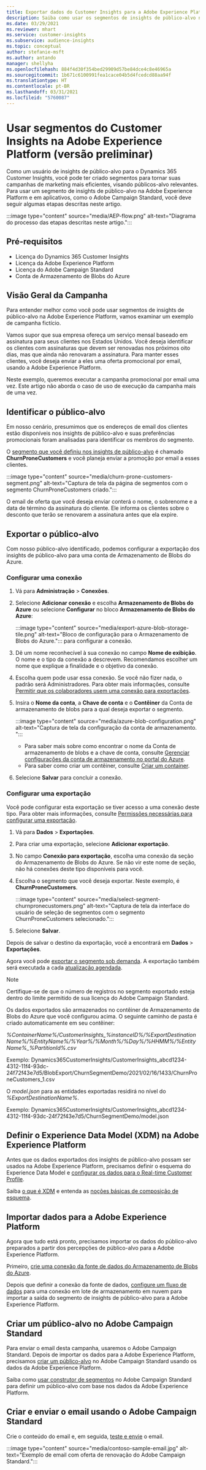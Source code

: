 ```yaml
---
title: Exportar dados do Customer Insights para a Adobe Experience Platform
description: Saiba como usar os segmentos de insights de público-alvo na Adobe Experience Platform.
ms.date: 03/29/2021
ms.reviewer: mhart
ms.service: customer-insights
ms.subservice: audience-insights
ms.topic: conceptual
author: stefanie-msft
ms.author: antando
manager: shellyha
ms.openlocfilehash: 884f4d30f354bed29909d57be84dce4c8e46965a
ms.sourcegitcommit: 1b671c6100991fea1cace04b5d4fcedcd88aa94f
ms.translationtype: HT
ms.contentlocale: pt-BR
ms.lasthandoff: 03/31/2021
ms.locfileid: "5760087"
---
```

# <a name="use-customer-insights-segments-in-adobe-experience-platform-preview"></a>Usar segmentos do Customer Insights na Adobe Experience Platform (versão preliminar)

Como um usuário de insights de público-alvo para o Dynamics 365 Customer Insights, você pode ter criado segmentos para tornar suas campanhas de marketing mais eficientes, visando públicos-alvo relevantes. Para usar um segmento de insights de público-alvo na Adobe Experience Platform e em aplicativos, como o Adobe Campaign Standard, você deve seguir algumas etapas descritas neste artigo.

:::image type="content" source="media/AEP-flow.png" alt-text="Diagrama do processo das etapas descritas neste artigo.":::

## <a name="prerequisites"></a>Pré-requisitos

-   Licença do Dynamics 365 Customer Insights
-   Licença da Adobe Experience Platform
-   Licença do Adobe Campaign Standard
-   Conta de Armazenamento de Blobs do Azure

## <a name="campaign-overview"></a>Visão Geral da Campanha

Para entender melhor como você pode usar segmentos de insights de público-alvo na Adobe Experience Platform, vamos examinar um exemplo de campanha fictício.

Vamos supor que sua empresa ofereça um serviço mensal baseado em assinatura para seus clientes nos Estados Unidos. Você deseja identificar os clientes com assinaturas que devem ser renovadas nos próximos oito dias, mas que ainda não renovaram a assinatura. Para manter esses clientes, você deseja enviar a eles uma oferta promocional por email, usando a Adobe Experience Platform.

Neste exemplo, queremos executar a campanha promocional por email uma vez. Este artigo não aborda o caso de uso de execução da campanha mais de uma vez.

## <a name="identify-your-target-audience"></a>Identificar o público-alvo

Em nosso cenário, presumimos que os endereços de email dos clientes estão disponíveis nos insights de público-alvo e suas preferências promocionais foram analisadas para identificar os membros do segmento.

O [segmento que você definiu nos insights de público-alvo](segments.md) é chamado **ChurnProneCustomers** e você planeja enviar a promoção por email a esses clientes.

:::image type="content" source="media/churn-prone-customers-segment.png" alt-text="Captura de tela da página de segmentos com o segmento ChurnProneCustomers criado.":::

O email de oferta que você deseja enviar conterá o nome, o sobrenome e a data de término da assinatura do cliente. Ele informa os clientes sobre o desconto que terão se renovarem a assinatura antes que ela expire.

## <a name="export-your-target-audience"></a>Exportar o público-alvo

Com nosso público-alvo identificado, podemos configurar a exportação dos insights de público-alvo para uma conta de Armazenamento de Blobs do Azure.

### <a name="configure-a-connection"></a>Configurar uma conexão

1. Vá para **Administração** > **Conexões**.

1. Selecione **Adicionar conexão** e escolha **Armazenamento de Blobs do Azure** ou selecione **Configurar** no bloco **Armazenamento de Blobs do Azure**:

   :::image type="content" source="media/export-azure-blob-storage-tile.png" alt-text="Bloco de configuração para o Armazenamento de Blobs do Azure."::: para configurar a conexão.

1. Dê um nome reconhecível à sua conexão no campo **Nome de exibição**. O nome e o tipo da conexão a descrevem. Recomendamos escolher um nome que explique a finalidade e o objetivo da conexão.

1. Escolha quem pode usar essa conexão. Se você não fizer nada, o padrão será Administradores. Para obter mais informações, consulte [Permitir que os colaboradores usem uma conexão para exportações](connections.md#allow-contributors-to-use-a-connection-for-exports).

1. Insira o **Nome da conta**, a **Chave de conta** e o **Contêiner** da Conta de armazenamento de blobs para a qual deseja exportar o segmento.  
      
   :::image type="content" source="media/azure-blob-configuration.png" alt-text="Captura de tela da configuração da conta de armazenamento. "::: 
   
    - Para saber mais sobre como encontrar o nome da Conta de armazenamento de blobs e a chave de conta, consulte [Gerenciar configurações da conta de armazenamento no portal do Azure](/azure/storage/common/storage-account-manage).
    - Para saber como criar um contêiner, consulte [Criar um container](/azure/storage/blobs/storage-quickstart-blobs-portal#create-a-container).

1. Selecione **Salvar** para concluir a conexão. 

### <a name="configure-an-export"></a>Configurar uma exportação

Você pode configurar esta exportação se tiver acesso a uma conexão deste tipo. Para obter mais informações, consulte [Permissões necessárias para configurar uma exportação](export-destinations.md#set-up-a-new-export).

1. Vá para **Dados** > **Exportações**.

1. Para criar uma exportação, selecione **Adicionar exportação**.

1. No campo **Conexão para exportação**, escolha uma conexão da seção do Armazenamento de Blobs do Azure. Se não vir este nome de seção, não há conexões deste tipo disponíveis para você.

1. Escolha o segmento que você deseja exportar. Neste exemplo, é **ChurnProneCustomers**.

   :::image type="content" source="media/select-segment-churnpronecustomers.png" alt-text="Captura de tela da interface do usuário de seleção de segmentos com o segmento ChurnProneCustomers selecionado.":::

1. Selecione **Salvar**.

Depois de salvar o destino da exportação, você a encontrará em **Dados** > **Exportações**.

Agora você pode [exportar o segmento sob demanda](export-destinations.md#run-exports-on-demand). A exportação também será executada a cada [atualização agendada](system.md).

> [!NOTE]
> Certifique-se de que o número de registros no segmento exportado esteja dentro do limite permitido de sua licença do Adobe Campaign Standard.

Os dados exportados são armazenados no contêiner de Armazenamento de Blobs do Azure que você configurou acima. O seguinte caminho de pasta é criado automaticamente em seu contêiner:

*%ContainerName%/CustomerInsights_%instanceID%/%ExportDestinationName%/%EntityName%/%Year%/%Month%/%Day%/%HHMM%/%EntityName%_%PartitionId%.csv*

Exemplo: Dynamics365CustomerInsights/CustomerInsights_abcd1234-4312-11f4-93dc-24f72f43e7d5/BlobExport/ChurnSegmentDemo/2021/02/16/1433/ChurnProneCustomers_1.csv

O *model.json* para as entidades exportadas residirá no nível do *%ExportDestinationName%*.

Exemplo: Dynamics365CustomerInsights/CustomerInsights_abcd1234-4312-11f4-93dc-24f72f43e7d5/ChurnSegmentDemo/model.json

## <a name="define-experience-data-model-xdm-in-adobe-experience-platform"></a>Definir o Experience Data Model (XDM) na Adobe Experience Platform

Antes que os dados exportados dos insights de público-alvo possam ser usados na Adobe Experience Platform, precisamos definir o esquema do Experience Data Model e [configurar os dados para o Real-time Customer Profile](https://experienceleague.adobe.com/docs/experience-platform/profile/tutorials/dataset-configuration.html#tutorials).

Saiba [o que é XDM](https://experienceleague.adobe.com/docs/experience-platform/xdm/home.html) e entenda as [noções básicas de composição de esquema](https://experienceleague.adobe.com/docs/experience-platform/xdm/schema/composition.html#schema).

## <a name="import-data-into-adobe-experience-platform"></a>Importar dados para a Adobe Experience Platform

Agora que tudo está pronto, precisamos importar os dados do público-alvo preparados a partir dos percepções de público-alvo para a Adobe Experience Platform.

Primeiro, [crie uma conexão da fonte de dados do Armazenamento de Blobs do Azure](https://experienceleague.adobe.com/docs/experience-platform/sources/ui-tutorials/create/cloud-storage/blob.html#getting-started).    

Depois que definir a conexão da fonte de dados, [configure um fluxo de dados](https://experienceleague.adobe.com/docs/experience-platform/sources/ui-tutorials/dataflow/cloud-storage.html#ui-tutorials) para uma conexão em lote de armazenamento em nuvem para importar a saída do segmento de insights de público-alvo para a Adobe Experience Platform.

## <a name="create-an-audience-in-adobe-campaign-standard"></a>Criar um público-alvo no Adobe Campaign Standard

Para enviar o email desta campanha, usaremos o Adobe Campaign Standard. Depois de importar os dados para a Adobe Experience Platform, precisamos [criar um público-alvo](https://experienceleague.adobe.com/docs/campaign-standard/using/profiles-and-audiences/get-started-profiles-and-audiences.html#permission) no Adobe Campaign Standard usando os dados da Adobe Experience Platform.

Saiba como [usar construtor de segmentos](https://experienceleague.adobe.com/docs/campaign-standard/using/profiles-and-audiences/working-with-adobe-experience-platform/aep-using-segment-builder.html#building-a-segment) no Adobe Campaign Standard para definir um público-alvo com base nos dados da Adobe Experience Platform.

## <a name="create-and-send-the-email-using-adobe-campaign-standard"></a>Criar e enviar o email usando o Adobe Campaign Standard

Crie o conteúdo do email e, em seguida, [teste e envie](https://experienceleague.adobe.com/docs/campaign-standard/using/testing-and-sending/get-started-sending-messages.html#preparing-and-testing-messages) o email.

:::image type="content" source="media/contoso-sample-email.jpg" alt-text="Exemplo de email com oferta de renovação do Adobe Campaign Standard.":::

